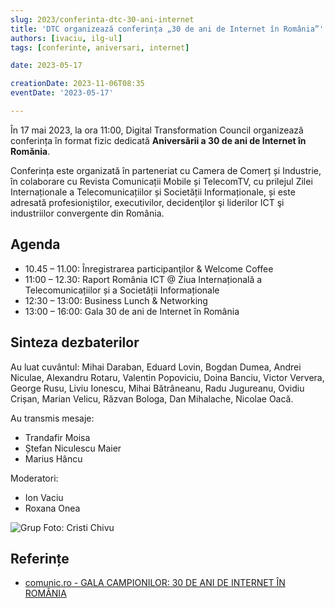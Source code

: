 ```yaml
---
slug: 2023/conferinta-dtc-30-ani-internet
title: 'DTC organizează conferința „30 de ani de Internet în România”'
authors: [ivaciu, ilg-ul]
tags: [conferinte, aniversari, internet]

date: 2023-05-17

creationDate: 2023-11-06T08:35
eventDate: '2023-05-17'

---
```


În 17 mai 2023, la ora 11:00, Digital Transformation Council
organizează conferința în format fizic dedicată
**Aniversării a 30 de ani de Internet în Romănia**.

<!-- truncate -->

Conferința este organizată în parteneriat cu Camera de Comerț și
Industrie, în colaborare cu Revista Comunicații Mobile și TelecomTV,
cu prilejul Zilei Internaționale a Telecomunicațiilor și Societății
Informaționale, și este adresată profesioniştilor, executivilor,
decidenţilor şi liderilor ICT şi industriilor convergente din România.

## Agenda

- 10.45 – 11.00: Înregistrarea participanţilor & Welcome Coffee
- 11:00 – 12.30: Raport România ICT @ Ziua Internațională a Telecomunicațiilor și a Societății Informaționale
- 12:30 – 13:00: Business Lunch & Networking
- 13:00 – 16:00: Gala 30 de ani de Internet în România

## Sinteza dezbaterilor

Au luat cuvântul: Mihai Daraban, Eduard Lovin, Bogdan Dumea, Andrei Niculae,
Alexandru Rotaru, Valentin Popoviciu, Doina Banciu, Victor Ververa,
George Rusu, Liviu Ionescu, Mihai Bătrâneanu, Radu Jugureanu, Ovidiu Crișan,
Marian Velicu, Răzvan Bologa, Dan Mihalache, Nicolae Oacă.

Au transmis mesaje:

- Trandafir Moisa
- Ștefan Niculescu Maier
- Marius Hâncu

Moderatori:

- Ion Vaciu
- Roxana Onea

![Grup](https://cronica-it.github.io/imagini/2023/conferinta-dtc-30-ani-internet/Foto-Grup-Gala-30-ani-de-Internet-in-Romania-DX-Council-1024x683.jpg)
Foto: Cristi Chivu

## Referințe

- [comunic.ro - GALA CAMPIONILOR: 30 DE ANI DE INTERNET ÎN ROMÂNIA](https://comunic.ro/30-ani-de-internet-in-romania/)

